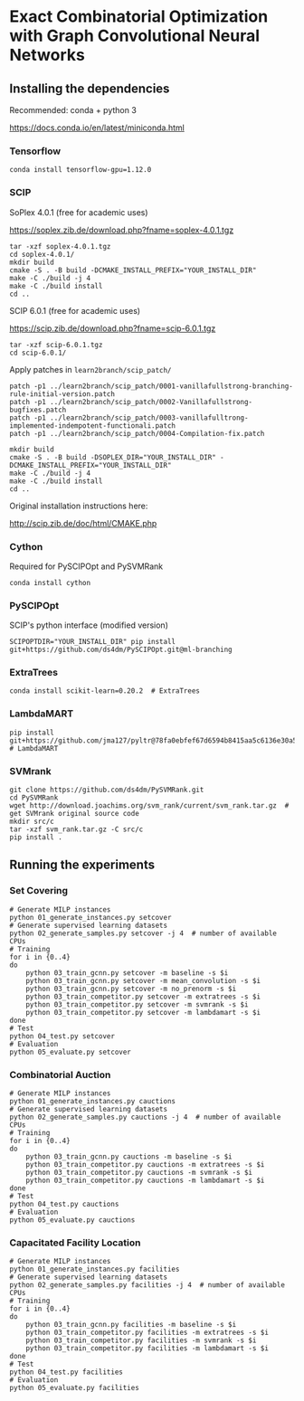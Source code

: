 # Exact Combinatorial Optimization with Graph Convolutional Neural Networks

## Installing the dependencies

Recommended: conda + python 3

https://docs.conda.io/en/latest/miniconda.html

### Tensorflow
```
conda install tensorflow-gpu=1.12.0
```

### SCIP

SoPlex 4.0.1 (free for academic uses)

https://soplex.zib.de/download.php?fname=soplex-4.0.1.tgz

```
tar -xzf soplex-4.0.1.tgz
cd soplex-4.0.1/
mkdir build
cmake -S . -B build -DCMAKE_INSTALL_PREFIX="YOUR_INSTALL_DIR"
make -C ./build -j 4
make -C ./build install
cd ..
```

SCIP 6.0.1 (free for academic uses)

https://scip.zib.de/download.php?fname=scip-6.0.1.tgz

```
tar -xzf scip-6.0.1.tgz
cd scip-6.0.1/
```

Apply patches in `learn2branch/scip_patch/`

```
patch -p1 ../learn2branch/scip_patch/0001-vanillafullstrong-branching-rule-initial-version.patch
patch -p1 ../learn2branch/scip_patch/0002-Vanillafullstrong-bugfixes.patch
patch -p1 ../learn2branch/scip_patch/0003-vanillafulltrong-implemented-indempotent-functionali.patch
patch -p1 ../learn2branch/scip_patch/0004-Compilation-fix.patch
```

```
mkdir build
cmake -S . -B build -DSOPLEX_DIR="YOUR_INSTALL_DIR" -DCMAKE_INSTALL_PREFIX="YOUR_INSTALL_DIR"
make -C ./build -j 4
make -C ./build install
cd ..
```

Original installation instructions here:

http://scip.zib.de/doc/html/CMAKE.php

### Cython

Required for PySCIPOpt and PySVMRank
```
conda install cython
```

### PySCIPOpt

SCIP's python interface (modified version)

```
SCIPOPTDIR="YOUR_INSTALL_DIR" pip install git+https://github.com/ds4dm/PySCIPOpt.git@ml-branching
```

### ExtraTrees
```
conda install scikit-learn=0.20.2  # ExtraTrees
```

### LambdaMART
```
pip install git+https://github.com/jma127/pyltr@78fa0ebfef67d6594b8415aa5c6136e30a5e3395  # LambdaMART
```

### SVMrank
```
git clone https://github.com/ds4dm/PySVMRank.git
cd PySVMRank
wget http://download.joachims.org/svm_rank/current/svm_rank.tar.gz  # get SVMrank original source code
mkdir src/c
tar -xzf svm_rank.tar.gz -C src/c
pip install .
```

## Running the experiments

### Set Covering
```
# Generate MILP instances
python 01_generate_instances.py setcover
# Generate supervised learning datasets
python 02_generate_samples.py setcover -j 4  # number of available CPUs
# Training
for i in {0..4}
do
    python 03_train_gcnn.py setcover -m baseline -s $i
    python 03_train_gcnn.py setcover -m mean_convolution -s $i
    python 03_train_gcnn.py setcover -m no_prenorm -s $i
    python 03_train_competitor.py setcover -m extratrees -s $i
    python 03_train_competitor.py setcover -m svmrank -s $i
    python 03_train_competitor.py setcover -m lambdamart -s $i
done
# Test
python 04_test.py setcover
# Evaluation
python 05_evaluate.py setcover
```

### Combinatorial Auction
```
# Generate MILP instances
python 01_generate_instances.py cauctions
# Generate supervised learning datasets
python 02_generate_samples.py cauctions -j 4  # number of available CPUs
# Training
for i in {0..4}
do
    python 03_train_gcnn.py cauctions -m baseline -s $i
    python 03_train_competitor.py cauctions -m extratrees -s $i
    python 03_train_competitor.py cauctions -m svmrank -s $i
    python 03_train_competitor.py cauctions -m lambdamart -s $i
done
# Test
python 04_test.py cauctions
# Evaluation
python 05_evaluate.py cauctions
```

### Capacitated Facility Location
```
# Generate MILP instances
python 01_generate_instances.py facilities
# Generate supervised learning datasets
python 02_generate_samples.py facilities -j 4  # number of available CPUs
# Training
for i in {0..4}
do
    python 03_train_gcnn.py facilities -m baseline -s $i
    python 03_train_competitor.py facilities -m extratrees -s $i
    python 03_train_competitor.py facilities -m svmrank -s $i
    python 03_train_competitor.py facilities -m lambdamart -s $i
done
# Test
python 04_test.py facilities
# Evaluation
python 05_evaluate.py facilities
```

